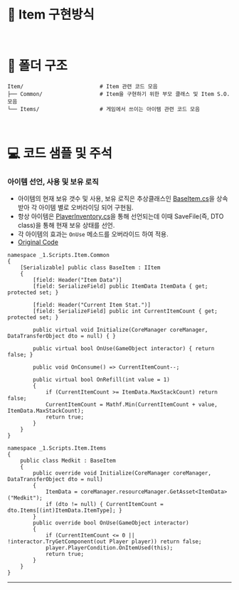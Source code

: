 # 🧐 Item 구현방식

<br/>

# 📁 폴더 구조

```
Item/                        # Item 관련 코드 모음
├── Common/                  # Item을 구현하기 위한 부모 클래스 및 Item S.O. 모음
└── Items/                   # 게임에서 쓰이는 아이템 관련 코드 모음
```

<br/>

# 💻 코드 샘플 및 주석

### 아이템 선언, 사용 및 보유 로직
- 아이템의 현재 보유 갯수 및 사용, 보유 로직은 추상클래스인 [BaseItem.cs](https://github.com/Bangeunseong/TheLastOne_PersonalSpace/blob/master/Scripts/Item/Common/BaseItem.cs)을 상속받아 각 아이템 별로 오버라이딩 되어 구현됨.
- 항상 아이템은 [PlayerInventory.cs](https://github.com/Bangeunseong/TheLastOne_PersonalSpace/blob/master/Scripts/Player/Core/PlayerInventory.cs)을 통해 선언되는데 이때 SaveFile(즉, DTO class)을 통해 현재 보유 상태를 선언.
- 각 아이템의 효과는 `OnUse` 메소드를 오버라이드 하여 적용.
- [Original Code](https://github.com/Bangeunseong/TheLastOne_PersonalSpace/tree/master/Scripts/Item)
```
namespace _1.Scripts.Item.Common
{
    [Serializable] public class BaseItem : IItem
    {
        [field: Header("Item Data")]
        [field: SerializeField] public ItemData ItemData { get; protected set; }
        
        [field: Header("Current Item Stat.")]
        [field: SerializeField] public int CurrentItemCount { get; protected set; }

        public virtual void Initialize(CoreManager coreManager, DataTransferObject dto = null) { }

        public virtual bool OnUse(GameObject interactor) { return false; }
        
        public void OnConsume() => CurrentItemCount--;
        
        public virtual bool OnRefill(int value = 1)
        {
            if (CurrentItemCount >= ItemData.MaxStackCount) return false;
            CurrentItemCount = Mathf.Min(CurrentItemCount + value, ItemData.MaxStackCount);
            return true;
        }
    }
}

namespace _1.Scripts.Item.Items
{
    public class Medkit : BaseItem
    {
        public override void Initialize(CoreManager coreManager, DataTransferObject dto = null)
        {
            ItemData = coreManager.resourceManager.GetAsset<ItemData>("Medkit");
            if (dto != null) { CurrentItemCount = dto.Items[(int)ItemData.ItemType]; }
        }
        public override bool OnUse(GameObject interactor)
        {
            if (CurrentItemCount <= 0 || !interactor.TryGetComponent(out Player player)) return false;
            player.PlayerCondition.OnItemUsed(this);
            return true;
        }
    }
}
```

---